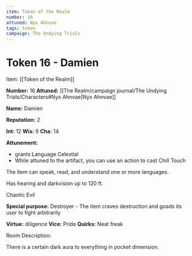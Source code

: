 ```yaml
---
item: Token of the Realm
number: 16
attuned: Nyx Ahnvae
tags: token
campaign: The Undying Trials
---
```


# Token 16 - Damien

Item: [[Token of the Realm]]

**Number:** 16
**Attuned:** [[The Realm/campaign journal/The Undying Trials/Characters#Nyx Ahnvae|Nyx Ahnvae]]

**Name:** Damien

**Reputation:** 2

**Int:** 12
**Wis:** 9
**Cha:** 14

**Attunement:**
* grants Language Celestial
* While attuned to the artifact, you can use an action to cast Chill Touch

The item can speak, read, and understand one or more languages.

Has hearing and darkvision up to 120 ft.

Chaotic Evil

**Special purpose:** Destroyer - The item craves destruction and goads its user to fight arbitrarily

**Virtue:** diligence
**Vice:** Pride
**Quirks:** Neat freak

Room Description:

There is a certain dark aura to everything in pocket dimension.





